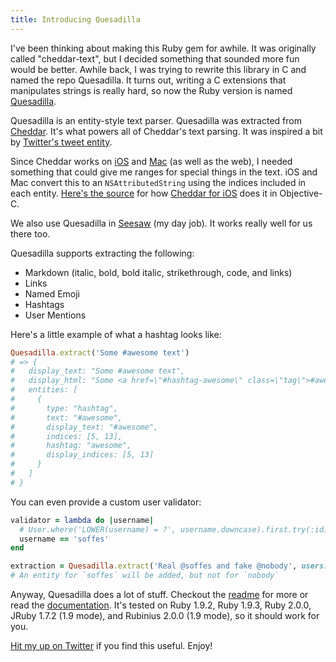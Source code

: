 ```yaml
---
title: Introducing Quesadilla
---
```


I've been thinking about making this Ruby gem for awhile. It was originally called "cheddar-text", but I decided something that sounded more fun would be better. Awhile back, I was trying to rewrite this library in C and named the repo Quesadilla. It turns out, writing a C extensions that manipulates strings is really hard, so now the Ruby version is named [Quesadilla](https://github.com/soffes/quesadilla).

Quesadilla is an entity-style text parser. Quesadilla was extracted from [Cheddar](https://cheddarapp.com). It's what powers all of Cheddar's text parsing. It was inspired a bit by [Twitter's tweet entity](https://dev.twitter.com/docs/tweet-entities).

Since Cheddar works on [iOS](https://cheddarapp.com/ios) and [Mac](https://cheddarapp.com/mac) (as well as the web), I needed something that could give me ranges for special things in the text. iOS and Mac convert this to an `NSAttributedString` using the indices included in each entity. [Here's the source](https://github.com/nothingmagical/cheddar-ios/blob/master/Classes/CDKTask+CheddariOSAdditions.m#L35) for how [Cheddar for iOS](https://cheddarapp.com/ios) does it in Objective-C.

We also use Quesadilla in [Seesaw](https://seesaw.co) (my day job). It works really well for us there too.

Quesadilla supports extracting the following:

* Markdown (italic, bold, bold italic, strikethrough, code, and links)
* Links
* Named Emoji
* Hashtags
* User Mentions

Here's a little example of what a hashtag looks like:

``` ruby
Quesadilla.extract('Some #awesome text')
# => {
#   display_text: "Some #awesome text",
#   display_html: "Some <a href=\"#hashtag-awesome\" class=\"tag\">#awesome</a> text",
#   entities: [
#     {
#       type: "hashtag",
#       text: "#awesome",
#       display_text: "#awesome",
#       indices: [5, 13],
#       hashtag: "awesome",
#       display_indices: [5, 13]
#     }
#   ]
# }
```

You can even provide a custom user validator:

``` ruby
validator = lambda do |username|
  # User.where('LOWER(username) = ?', username.downcase).first.try(:id)
  username == 'soffes'
end

extraction = Quesadilla.extract('Real @soffes and fake @nobody', users: true, user_validator: validator)
# An entity for `soffes` will be added, but not for `nobody`
```

Anyway, Quesadilla does a lot of stuff. Checkout the [readme](https://github.com/soffes/quesadilla#readme) for more or read the [documentation](http://rubydoc.info/github/soffes/quesadilla/master/frames). It's tested on Ruby 1.9.2, Ruby 1.9.3, Ruby 2.0.0, JRuby 1.7.2 (1.9 mode), and Rubinius 2.0.0 (1.9 mode), so it should work for you.

[Hit my up on Twitter](https://twitter.com/soffes) if you find this useful. Enjoy!
